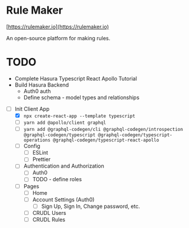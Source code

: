 # Rule Maker

[https://rulemaker.io](https://rulemaker.io)

An open-source platform for making rules.

# TODO

- Complete Hasura Typescript React Apollo Tutorial
- Build Hasura Backend
  - Auth0 auth
  - Define schema - model types and relationships
- [ ] Init Client App
  - [x] `npx create-react-app --template typescript`
  - [ ] `yarn add @apollo/client graphql`
  - [ ] `yarn add @graphql-codegen/cli @graphql-codegen/introspection @graphql-codegen/typescript @graphql-codegen/typescript-operations @graphql-codegen/typescript-react-apollo`
  - [ ] Config
    - [ ] ESLint
    - [ ] Prettier
  - [ ] Authentication and Authorization
    - [ ] Auth0
    - [ ] TODO - define roles
  - [ ] Pages
    - [ ] Home
    - [ ] Account Settings (Auth0)
      - [ ] Sign Up, Sign In, Change password, etc.
    - [ ] CRUDL Users
    - [ ] CRUDL Rules
